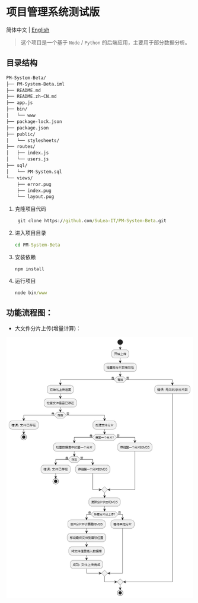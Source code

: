 # 项目管理系统测试版
简体中文 | [English](https://github.com/SuLea-IT/PM-System-Beta/blob/main/README.md)

> 这个项目是一个基于 `Node` / `Python` 的后端应用，主要用于部分数据分析。

## 目录结构

```bash
PM-System-Beta/
├── PM-System-Beta.iml
├── README.md
├── README.zh-CN.md
├── app.js
├── bin/
│   └── www
├── package-lock.json
├── package.json
├── public/
│   └── stylesheets/
├── routes/
│   ├── index.js
│   └── users.js
├── sql/
│   └── PM-System.sql
└── views/
    ├── error.pug
    ├── index.pug
    └── layout.pug

```

1. 克隆项目代码

   ```cmd
    git clone https://github.com/SuLea-IT/PM-System-Beta.git
   ```

2. 进入项目目录

   ```cmd
   cd PM-System-Beta
   ```

3. 安装依赖

   ```
   npm install
   ```

4. 运行项目

   ```cmd
   node bin/www
   ```

## 功能流程图：
- 大文件分片上传(增量计算)：

![img_2.png](public/images/img_2.png)
